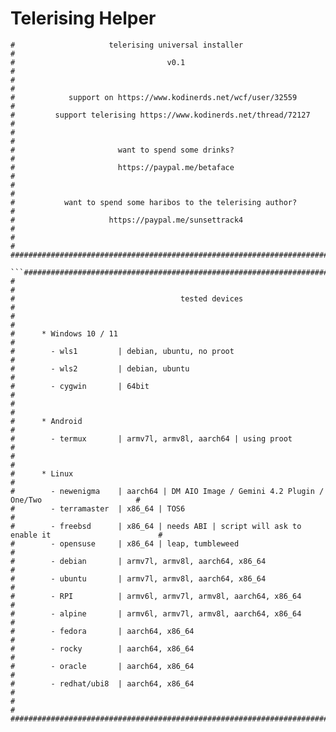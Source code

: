 # Telerising Helper
```###########################################################################
#                     telerising universal installer                      #
#                                  v0.1                                   #
#                                                                         #
#            support on https://www.kodinerds.net/wcf/user/32559          #
#         support telerising https://www.kodinerds.net/thread/72127       #
#                                                                         #
#                       want to spend some drinks?                        #
#                       https://paypal.me/betaface                        #
#                                                                         #
#           want to spend some haribos to the telerising author?          #
#                     https://paypal.me/sunsettrack4                      #
#                                                                         #
###########################################################################```

```####################################################################################################
#                                                                                                  #
#                                     tested devices                                               #
#                                                                                                  #
#      * Windows 10 / 11                                                                           #
#        - wls1         | debian, ubuntu, no proot                                                 #
#        - wls2         | debian, ubuntu                                                           #
#        - cygwin       | 64bit                                                                    #
#                                                                                                  #
#      * Android                                                                                   #
#        - termux       | armv7l, armv8l, aarch64 | using proot                                    #
#                                                                                                  #
#      * Linux                                                                                     #
#        - newenigma    | aarch64 | DM AIO Image / Gemini 4.2 Plugin / One/Two                     #
#        - terramaster  | x86_64 | TOS6                                                            #
#        - freebsd      | x86_64 | needs ABI | script will ask to enable it                        #
#        - opensuse     | x86_64 | leap, tumbleweed                                                #
#        - debian       | armv7l, armv8l, aarch64, x86_64                                          #
#        - ubuntu       | armv7l, armv8l, aarch64, x86_64                                          #
#        - RPI          | armv6l, armv7l, armv8l, aarch64, x86_64                                  #
#        - alpine       | armv6l, armv7l, armv8l, aarch64, x86_64                                  #
#        - fedora       | aarch64, x86_64                                                          #
#        - rocky        | aarch64, x86_64                                                          #
#        - oracle       | aarch64, x86_64                                                          #
#        - redhat/ubi8  | aarch64, x86_64                                                          #
#                                                                                                  #
####################################################################################################```
